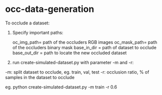 # occ-data-generation

To occlude a dataset:

1. Specify important paths:

	oc_img_path= path of the occluders RGB images
	oc_mask_path= path of the occluders binary mask
	base_in_dir = path of dataset to occlude
	base_out_dir = path to locate the new occluded dataset

2. run create-simulated-dataset.py with parameter -m and -r:

-m: split dataset to occlude, eg. train, val, test
-r: occlusion ratio, % of samples in the dataset to occlude

eg. python create-simulated-dataset.py -m train -r 0.6
